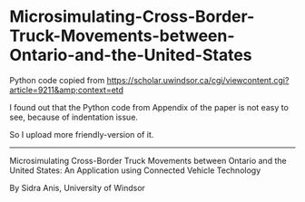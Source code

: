# Microsimulating-Cross-Border-Truck-Movements-between-Ontario-and-the-United-States
Python code copied from https://scholar.uwindsor.ca/cgi/viewcontent.cgi?article=9211&amp;context=etd

I found out that the Python code from Appendix of the paper is not easy to see, because of indentation issue.

So I upload more friendly-version of it.

* * *

Microsimulating Cross-Border Truck Movements between Ontario and the United States: An Application using Connected Vehicle Technology

By Sidra Anis, University of Windsor

